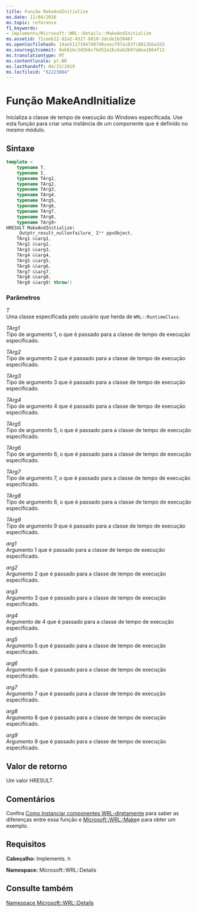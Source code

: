 ```yaml
---
title: Função MakeAndInitialize
ms.date: 11/04/2016
ms.topic: reference
f1_keywords:
- implements/Microsoft::WRL::Details::MakeAndInitialize
ms.assetid: 71ceeb12-d2a2-4317-b010-3dcde1b39467
ms.openlocfilehash: 14ae5117194748748ceecf97ac83fc8813bba2d3
ms.sourcegitcommit: 0ab61bc3d2b6cfbd52a16c6ab2b97a8ea1864f12
ms.translationtype: MT
ms.contentlocale: pt-BR
ms.lasthandoff: 04/23/2019
ms.locfileid: "62223084"
---
```

# <a name="makeandinitialize-function"></a>Função MakeAndInitialize

Inicializa a classe de tempo de execução do Windows especificada. Use esta função para criar uma instância de um componente que é definido no mesmo módulo.

## <a name="syntax"></a>Sintaxe

```cpp
template <
    typename T,
    typename I,
    typename TArg1,
    typename TArg2,
    typename TArg3,
    typename TArg4,
    typename TArg5,
    typename TArg6,
    typename TArg7,
    typename TArg8,
    typename TArg9>
HRESULT MakeAndInitialize(
    _Outptr_result_nullonfailure_ I** ppvObject,
    TArg1 &&arg1,
    TArg2 &&arg2,
    TArg3 &&arg3,
    TArg4 &&arg4,
    TArg5 &&arg5,
    TArg6 &&arg6,
    TArg7 &&arg7,
    TArg8 &&arg8,
    TArg9 &&arg9) throw()
```

### <a name="parameters"></a>Parâmetros

*T*<br/>
Uma classe especificada pelo usuário que herda de `WRL::RuntimeClass`.

*TArg1*<br/>
Tipo de argumento 1, o que é passado para a classe de tempo de execução especificado.

*TArg2*<br/>
Tipo de argumento 2 que é passado para a classe de tempo de execução especificado.

*TArg3*<br/>
Tipo de argumento 3 que é passado para a classe de tempo de execução especificado.

*TArg4*<br/>
Tipo de argumento 4 que é passado para a classe de tempo de execução especificado.

*TArg5*<br/>
Tipo de argumento 5, o que é passado para a classe de tempo de execução especificado.

*TArg6*<br/>
Tipo de argumento 6, o que é passado para a classe de tempo de execução especificado.

*TArg7*<br/>
Tipo de argumento 7, o que é passado para a classe de tempo de execução especificado.

*TArg8*<br/>
Tipo de argumento 8, o que é passado para a classe de tempo de execução especificado.

*TArg9*<br/>
Tipo de argumento 9 que é passado para a classe de tempo de execução especificado.

*arg1*<br/>
Argumento 1 que é passado para a classe de tempo de execução especificado.

*arg2*<br/>
Argumento 2 que é passado para a classe de tempo de execução especificado.

*arg3*<br/>
Argumento 3 que é passado para a classe de tempo de execução especificado.

*arg4*<br/>
Argumento de 4 que é passado para a classe de tempo de execução especificado.

*arg5*<br/>
Argumento 5 que é passado para a classe de tempo de execução especificado.

*arg6*<br/>
Argumento 6 que é passado para a classe de tempo de execução especificado.

*arg7*<br/>
Argumento 7 que é passado para a classe de tempo de execução especificado.

*arg8*<br/>
Argumento 8 que é passado para a classe de tempo de execução especificado.

*arg9*<br/>
Argumento 9 que é passado para a classe de tempo de execução especificado.

## <a name="return-value"></a>Valor de retorno

Um valor HRESULT.

## <a name="remarks"></a>Comentários

Confira [Como Instanciar componentes WRL-diretamente](how-to-instantiate-wrl-components-directly.md) para saber as diferenças entre essa função e [Microsoft::WRL::Make](make-function.md)e para obter um exemplo.

## <a name="requirements"></a>Requisitos

**Cabeçalho:** Implements. h

**Namespace:** Microsoft::WRL::Details

## <a name="see-also"></a>Consulte também

[Namespace Microsoft::WRL::Details](microsoft-wrl-details-namespace.md)
